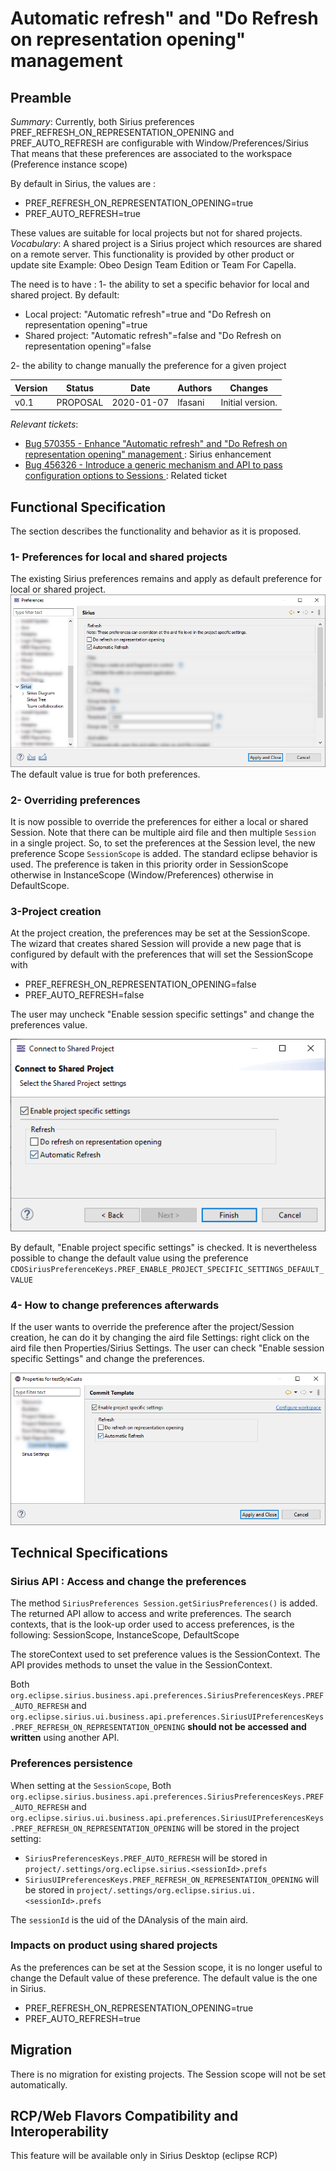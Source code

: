 # Automatic refresh" and "Do Refresh on representation opening" management

## Preamble

_Summary_:
Currently, both Sirius preferences PREF_REFRESH_ON_REPRESENTATION_OPENING and PREF_AUTO_REFRESH are configurable with Window/Preferences/Sirius
That means that these preferences are associated to the workspace (Preference instance scope)

By default in Sirius, the values are :
* PREF_REFRESH_ON_REPRESENTATION_OPENING=true
* PREF_AUTO_REFRESH=true

These values are suitable for local projects but not for shared projects.
_Vocabulary_: A shared project is a Sirius project which resources are shared on a remote server.
This functionality is provided by other product or update site Example: Obeo Design Team Edition or Team For Capella.

The need is to have :
 1- the ability to set a specific behavior for local and shared project. By default:
* Local project: "Automatic refresh"=true and "Do Refresh on representation opening"=true
* Shared project: "Automatic refresh"=false and "Do Refresh on representation opening"=false

 2- the ability to change manually the preference for a given project

| Version | Status    | Date       | Authors   | Changes             |
|---------|-----------|------------|-----------|---------------------|
|    v0.1 |  PROPOSAL | 2020-01-07 |   lfasani | Initial version.    |

_Relevant tickets_:
* [Bug 570355 - Enhance "Automatic refresh" and "Do Refresh on representation opening" management ](https://bugs.eclipse.org/bugs/show_bug.cgi?id=456326): Sirius enhancement
* [Bug 456326 - Introduce a generic mechanism and API to pass configuration options to Sessions ](https://bugs.eclipse.org/bugs/show_bug.cgi?id=456326): Related ticket

## Functional Specification

The section describes the functionality and behavior as it is proposed.

### 1- Preferences for local and shared projects
The existing Sirius preferences remains and apply as default preference for local or shared project.
![](./images/SiriusRefreshPreferences.png)
The default value is true for both preferences.

### 2- Overriding preferences
It is now possible to override the preferences for either a local or shared Session.
Note that there can be multiple aird file and then multiple `Session` in a single project.
So, to set the preferences at the Session level, the new preference Scope `SessionScope` is added.
The standard eclipse behavior is used. The preference is taken in this priority order in SessionScope otherwise in InstanceScope (Window/Preferences) otherwise in DefaultScope.

### 3-Project creation
At the project creation, the preferences may be set at the SessionScope.
The wizard that creates shared Session will provide a new page that is configured by default with the preferences that will set the SessionScope with
* PREF_REFRESH_ON_REPRESENTATION_OPENING=false
* PREF_AUTO_REFRESH=false

The user may uncheck "Enable session specific settings" and change the preferences value.

![](./images/OverridePreferenceInWizardPage.png)

By default, "Enable project specific settings" is checked.
It is nevertheless possible to change the default value using the preference `CDOSiriusPreferenceKeys.PREF_ENABLE_PROJECT_SPECIFIC_SETTINGS_DEFAULT_VALUE`

### 4- How to change preferences afterwards
If the user wants to override the preference after the project/Session creation, he can do it by changing the aird file Settings: right click on the aird file then Properties/Sirius Settings. The user can check "Enable session specific Settings" and change the preferences.

![](./images/OverridePreference.png)

## Technical Specifications

### Sirius API : Access and change the preferences

The method `SiriusPreferences Session.getSiriusPreferences()` is added.
The returned API allow to access and write preferences.
The search contexts, that is the look-up order used to access preferences,  is the following: SessionScope, InstanceScope, DefaultScope

The storeContext used to set preference values is the SessionContext.
The API provides methods to unset the value in the SessionContext.

Both `org.eclipse.sirius.business.api.preferences.SiriusPreferencesKeys.PREF_AUTO_REFRESH` and `org.eclipse.sirius.ui.business.api.preferences.SiriusUIPreferencesKeys.PREF_REFRESH_ON_REPRESENTATION_OPENING` **should not be accessed and written** using another API.

### Preferences persistence

When setting at the `SessionScope`, Both `org.eclipse.sirius.business.api.preferences.SiriusPreferencesKeys.PREF_AUTO_REFRESH` and `org.eclipse.sirius.ui.business.api.preferences.SiriusUIPreferencesKeys.PREF_REFRESH_ON_REPRESENTATION_OPENING` will be stored in the project setting:
* `SiriusPreferencesKeys.PREF_AUTO_REFRESH` will be stored in `project/.settings/org.eclipse.sirius.<sessionId>.prefs`
* `SiriusUIPreferencesKeys.PREF_REFRESH_ON_REPRESENTATION_OPENING` will be stored in `project/.settings/org.eclipse.sirius.ui.<sessionId>.prefs`

The `sessionId` is the uid of the DAnalysis of the main aird.

### Impacts on product using shared projects
As the preferences can be set at the Session scope, it is no longer useful to change the Default value of these preference.
The default value is the one in Sirius.
* PREF_REFRESH_ON_REPRESENTATION_OPENING=true
* PREF_AUTO_REFRESH=true

## Migration

There is no migration for existing projects. The Session scope will not be set automatically.

## RCP/Web Flavors Compatibility and Interoperability

This feature will be available only in Sirius Desktop (eclipse RCP)

